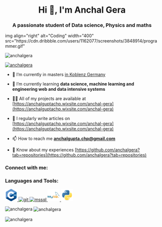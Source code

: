 

<h1 align="center">Hi 👋, I'm Anchal Gera</h1>
<h3 align="center">A passionate student of Data science, Physics and maths</h3>
img align="right" alt="Coding" width="400" src="https://cdn.dribbble.com/users/1162077/screenshots/3848914/programmer.gif"



<p align="left"> <img src="https://komarev.com/ghpvc/?username=anchalgera&label=Profile%20views&color=0e75b6&style=flat" alt="anchalgera" /> </p>

<p align="left"> <a href="https://github.com/ryo-ma/github-profile-trophy"><img src="https://github-profile-trophy.vercel.app/?username=anchalgera" alt="anchalgera" /></a> </p>

- 🔭 I’m currently in masters [in Koblenz Germany](https://www.uni-koblenz-landau.de/en/studies/before-studying/our-degree-programs/masters-degree-programs/mathematical-modeling)

- 🌱 I’m currently learning **data science, machine learning and engineering web and data intensive systems**

- 👨‍💻 All of my projects are available at [https://anchalguptachp.wixsite.com/anchal-gera](https://anchalguptachp.wixsite.com/anchal-gera)

- 📝 I regularly write articles on [https://anchalguptachp.wixsite.com/anchal-gera](https://anchalguptachp.wixsite.com/anchal-gera)

- 📫 How to reach me **anchalgupta.chp@gmail.com**

- 📄 Know about my experiences [https://github.com/anchalgera?tab=repositories](https://github.com/anchalgera?tab=repositories)

<h3 align="left">Connect with me:</h3>
<p align="left">
</p>

<h3 align="left">Languages and Tools:</h3>
<p align="left"> <a href="https://www.w3schools.com/cpp/" target="_blank" rel="noreferrer"> <img src="https://raw.githubusercontent.com/devicons/devicon/master/icons/cplusplus/cplusplus-original.svg" alt="cplusplus" width="40" height="40"/> </a> <a href="https://git-scm.com/" target="_blank" rel="noreferrer"> <img src="https://www.vectorlogo.zone/logos/git-scm/git-scm-icon.svg" alt="git" width="40" height="40"/> </a> <a href="https://www.microsoft.com/en-us/sql-server" target="_blank" rel="noreferrer"> <img src="https://www.svgrepo.com/show/303229/microsoft-sql-server-logo.svg" alt="mssql" width="40" height="40"/> </a> <a href="https://www.mysql.com/" target="_blank" rel="noreferrer"> <img src="https://raw.githubusercontent.com/devicons/devicon/master/icons/mysql/mysql-original-wordmark.svg" alt="mysql" width="40" height="40"/> </a> <a href="https://www.python.org" target="_blank" rel="noreferrer"> <img src="https://raw.githubusercontent.com/devicons/devicon/master/icons/python/python-original.svg" alt="python" width="40" height="40"/> </a> </p>

<p><img align="left" src="https://github-readme-stats.vercel.app/api/top-langs?username=anchalgera&show_icons=true&locale=en&layout=compact" alt="anchalgera" /></p>

<p>&nbsp;<img align="center" src="https://github-readme-stats.vercel.app/api?username=anchalgera&show_icons=true&locale=en" alt="anchalgera" /></p>

<p><img align="center" src="https://github-readme-streak-stats.herokuapp.com/?user=anchalgera&" alt="anchalgera" /></p>

